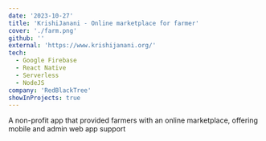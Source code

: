 ```yaml
---
date: '2023-10-27'
title: 'KrishiJanani - Online marketplace for farmer'
cover: './farm.png'
github: ''
external: 'https://www.krishijanani.org/'
tech:
  - Google Firebase
  - React Native
  - Serverless
  - NodeJS
company: 'RedBlackTree'
showInProjects: true
---
```


A non-profit app that provided farmers with an online marketplace, offering mobile and admin web app support
